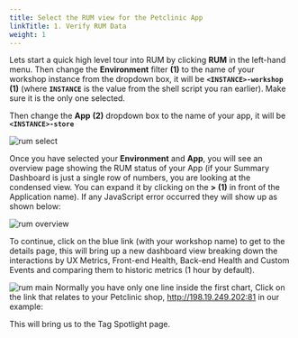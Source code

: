```yaml
---
title: Select the RUM view for the Petclinic App
linkTitle: 1. Verify RUM Data
weight: 1
---
```


Lets start a quick high level tour into RUM by clicking **RUM** in the left-hand menu. Then change the **Environment** filter **(1)** to the name of your workshop instance from the dropdown box, it will be **`<INSTANCE>-workshop`** **(1)** (where **`INSTANCE`** is the value from the shell script you ran earlier). Make sure it is the only one selected.

Then change the **App** **(2)** dropdown box to the name of your app, it will be **`<INSTANCE>-store`**

![rum select](../../images/rum-env-select.png)

Once you have selected your **Environment** and **App**, you will see an overview page showing the RUM status of your App (if your Summary Dashboard is just a single row of numbers, you are looking at the condensed view. You can expand it by clicking on the **> (1)** in front of the Application name). If any JavaScript error occurred they will show up as shown below:

![rum overview](../../images/rum-overview.png)

To continue, click on the blue link (with your workshop name) to get to the details page, this will bring up a new dashboard view breaking down the interactions by UX Metrics, Front-end Health, Back-end Health and Custom Events and comparing them to historic metrics (1 hour by default).

![rum  main](../../images/rum-main.png)
Normally you have only one line inside the first chart,  Click on the link that relates to your Petclinic shop,
http://198.19.249.202:81 in our example:

This will bring us to the Tag Spotlight page.
